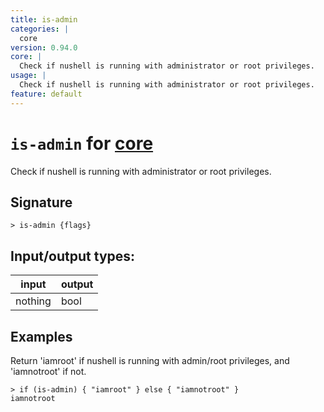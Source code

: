 ```yaml
---
title: is-admin
categories: |
  core
version: 0.94.0
core: |
  Check if nushell is running with administrator or root privileges.
usage: |
  Check if nushell is running with administrator or root privileges.
feature: default
---
```

<!-- This file is automatically generated. Please edit the command in https://github.com/nushell/nushell instead. -->

# `is-admin` for [core](/commands/categories/core.md)

<div class='command-title'>Check if nushell is running with administrator or root privileges.</div>

## Signature

```> is-admin {flags} ```


## Input/output types:

| input   | output |
| ------- | ------ |
| nothing | bool   |

## Examples

Return 'iamroot' if nushell is running with admin/root privileges, and 'iamnotroot' if not.
```nu
> if (is-admin) { "iamroot" } else { "iamnotroot" }
iamnotroot
```
